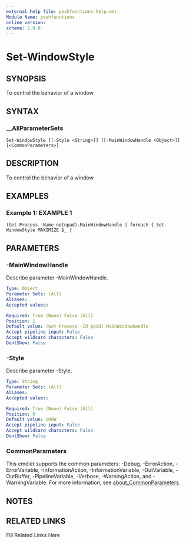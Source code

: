```yaml
---
external help file: poshfunctions-help.xml
Module Name: poshfunctions
online version: 
schema: 2.0.0
---
```


# Set-WindowStyle

## SYNOPSIS

To control the behavior of a window

## SYNTAX

### __AllParameterSets

```
Set-WindowStyle [[-Style <String>]] [[-MainWindowHandle <Object>]] [<CommonParameters>]
```

## DESCRIPTION

To control the behavior of a window


## EXAMPLES

### Example 1: EXAMPLE 1

```
(Get-Process -Name notepad).MainWindowHandle | foreach { Set-WindowStyle MAXIMIZE $_ }
```








## PARAMETERS

### -MainWindowHandle

Describe parameter -MainWindowHandle.

```yaml
Type: Object
Parameter Sets: (All)
Aliases: 
Accepted values: 

Required: True (None) False (All)
Position: 1
Default value: (Get-Process -Id $pid).MainWindowHandle
Accept pipeline input: False
Accept wildcard characters: False
DontShow: False
```

### -Style

Describe parameter -Style.

```yaml
Type: String
Parameter Sets: (All)
Aliases: 
Accepted values: 

Required: True (None) False (All)
Position: 0
Default value: SHOW
Accept pipeline input: False
Accept wildcard characters: False
DontShow: False
```


### CommonParameters

This cmdlet supports the common parameters: -Debug, -ErrorAction, -ErrorVariable, -InformationAction, -InformationVariable, -OutVariable, -OutBuffer, -PipelineVariable, -Verbose, -WarningAction, and -WarningVariable. For more information, see [about_CommonParameters](http://go.microsoft.com/fwlink/?LinkID=113216).

## NOTES



## RELATED LINKS

Fill Related Links Here

